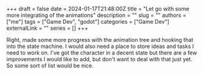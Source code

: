 +++ 
draft = false
date = 2024-01-17T21:48:00Z
title = "Let go with some more integrating of the animations"
description = ""
slug = ""
authors = ["me"]
tags = ["Game Dev", "godot"]
categories = ["Game Dev"]
externalLink = ""
series = []
+++

Right, made some more progress with the animation tree and hooking that into the state machine. I would also need a place to store ideas and tasks I need to work on. I've got the character in a decent state but there are a few improvements I would like to add, but don't want to deal with that just yet. So some sort of list would be nice.

